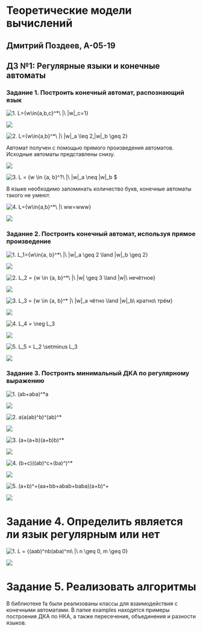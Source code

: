
# Теоретические модели вычислений
## Дмитрий Поздеев, А-05-19
## ДЗ №1: Регулярные языки и конечные автоматы

### Задание 1. Построить конечный автомат, распознающий язык

![1. L=\{w\in\{a,b,c\}^*\ |\ |w|_c=1\}](images/latex21.svg)

![](images/task21.gv.svg)

![2. L=\{w\in\{a,b\}^*\ |\ |w|_a \leq 2,|w|_b \geq 2\}](images/latex21.svg)

Автомат получен с помощью прямого произведения автоматов. Исходные автоматы представлены снизу.

![](images/task22.gv.svg)

![3. L = \{w \in \{a, b\}^?\ |\ |w|_a \neq |w|_b \$](images/latex23.svg) 

В языке необходимо запоминать количество букв, конечные автоматы такого не умеют.

![4. L=\{w\in\{a,b\}^*\ |\ ww=www\}](images/latex24.svg)

![](images/task24.gv.svg)

### Задание 2. Построить конечный автомат, используя прямое произведение 

![1. L_1=\{w\in\{a, b\}^*\ |\ |w|_a \geq 2 \land |w|_b \geq 2\}](images/latex31.svg)

![](images/task31.gv.svg)


![2. L_2 = \{w \in \{a, b\}^*\ |\ |w| \geq 3 \land |w|\ нечётное\}](images/latex32.svg)

![](images/task32.gv.svg)

![3. L_3 = \{w \in \{a, b\}^* |\ |w|_a чётно \land |w|_b\ кратно\ трём\}](images/latex33.svg)

![](images/task33.gv.svg)

![4. L_4 = \neg L_3](images/latex34.svg)

![](images/task34.gv.svg)

![5. L_5 = L_2 \setminus L_3](images/latex35.svg)

![](images/task35.gv.svg)

### Задание 3. Построить минимальный ДКА по регулярному выражению

![1. (ab+aba)^*a](images/latex41.svg)

![](images/task41.gv.svg)

![2. a(a(ab)^*b)^*(ab)^*](images/latex42.svg)

![](images/task42.gv.svg)

![3. (a+(a+b)(a+b)b)^*](images/latex43.svg)

![](images/task43.gv.svg)

![4. (b+c)((ab)^*c+(ba)^*)^*](images/latex44.svg)

![](images/task44.gv.svg)

![5. (a+b)^+(aa+bb+abab+baba)(a+b)^+](images/latex45.svg)

![](images/task45.gv.svg)

# Задание 4. Определить является ли язык регулярным или нет

![1. L = \{(aab)^nb(aba)^m\ |\ n \geq 0, m \geq 0\}](images/latex51.svg)

![](images/task51.gv.svg)

# Задание 5. Реализовать алгоритмы

В библиотеке fa были реализованы классы для взаимодействия с конечными автоматами. В папке examples находятся примеры построения ДКА по НКА, а также пересечения, объединения и разности языков.